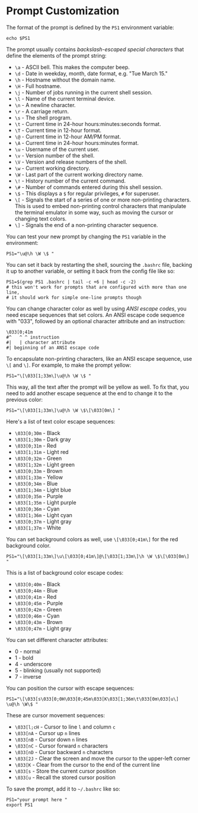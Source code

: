 # Prompt Customization

The format of the prompt is defined by the `PS1` environment variable:

    echo $PS1

The prompt usually contains *backslash-escaped special characters* that define
the elements of the prompt string:

- `\a` - ASCII bell. This makes the computer beep.
- `\d` - Date in weekday, month, date format, e.g. "Tue March 15." 
- `\h` - Hostname without the domain name.
- `\H` - Full hostname.
- `\j` - Number of jobs running in the current shell session.
- `\l` - Name of the current terminal device.
- `\n` - A newline character.
- `\r` - A carriage return.
- `\s` - The shell program.
- `\t` - Current time in 24-hour hours:minutes:seconds format.
- `\T` - Current time in 12-hour format.
- `\@` - Current time in 12-hour AM/PM format.
- `\A` - Current time in 24-hour hours:minutes format.
- `\u` - Username of the current user.
- `\v` - Version number of the shell.
- `\V` - Version and release numbers of the shell.
- `\w` - Current working directory.
- `\W` - Last part of the current working directory name.
- `\!` - History number of the current command.
- `\#` - Number of commands entered during this shell session.
- `\$` - This displays a `$` for regular privileges, `#` for superuser.
- `\[` - Signals the start of a series of one or more non-printing characters.
  This is used to embed non-printing control characters that manipulate the
  terminal emulator in some way, such as moving the cursor or changing text
  colors.
- `\]` - Signals the end of a non-printing character sequence.

You can test your new prompt by changing the `PS1` variable in the environment:

    PS1="\u@\h \W \$ "

You can set it back by restarting the shell, sourcing the `.bashrc` file,
backing it up to another variable, or setting it back from the config file like
so:

    PS1=$(grep PS1 .bashrc | tail -c +6 | head -c -2)
    # this won't work for prompts that are configured with more than one line,
    # it should work for simple one-line prompts though

You can change character color as well by using *ANSI escape codes*, you need
escape sequences that set colors. An ANSI escape code sequence with "033",
followed by an optional character attribute and an instruction:

    \033[0;41m
    #^   ^ ^ instruction
    #|   | character attribute
    #| beginning of an ANSI escape code

To encapsulate non-printing characters, like an ANSI escape sequence, use `\[`
and `\]`. For example, to make the prompt yellow:

    PS1="\[\033[1;33m\]\u@\h \W \$ "

This way, all the text after the prompt will be yellow as well. To fix that,
you need to add another escape sequence at the end to change it to the previous
color:

    PS1="\[\033[1;33m\]\u@\h \W \$\[\033[0m\] "

Here's a list of text color escape sequences:

- `\033[0;30m` - Black
- `\033[1;30m` - Dark gray
- `\033[0;31m` - Red
- `\033[1;31m` - Light red
- `\033[0;32m` - Green
- `\033[1;32m` - Light green
- `\033[0;33m` - Brown
- `\033[1;33m` - Yellow
- `\033[0;34m` - Blue
- `\033[1;34m` - Light blue
- `\033[0;35m` - Purple
- `\033[1;35m` - Light purple
- `\033[0;36m` - Cyan
- `\033[1;36m` - Light cyan
- `\033[0;37m` - Light gray
- `\033[1;37m` - White

You can set background colors as well, use `\[\033[0;41m\]` for the red
background color.

    PS1="\[\033[1;33m\]\u\[\033[0;41m\]@\[\033[1;33m\]\h \W \$\[\033[0m\] "

This is a list of background color escape codes:

- `\033[0;40m` - Black
- `\033[0;44m` - Blue
- `\033[0;41m` - Red
- `\033[0;45m` - Purple
- `\033[0;42m` - Green
- `\033[0;46m` - Cyan
- `\033[0;43m` - Brown
- `\033[0;47m` - Light gray

You can set different character attributes:

- 0 - normal
- 1 - bold
- 4 - underscore
- 5 - blinking (usually not supported)
- 7 - inverse

You can position the cursor with escape sequences:

    PS1="\[\033[s\033[0;0H\033[0;45m\033[K\033[1;36m\t\033[0m\033[u\]
    \u@\h \W\$ "

These are cursor movement sequences:

- `\033[l;cH` - Cursor to line `l` and column `c`
- `\033[nA` - Cursor up `n` lines
- `\033[nB` - Cursor down `n` lines
- `\033[nC` - Cursor forward `n` characters
- `\033[nD` - Cursor backward `n` characters
- `\033[2J` - Clear the screen and move the cursor to the upper-left corner
- `\033[K` - Clear from the cursor to the end of the current line
- `\033[s` - Store the current cursor position
- `\033[u` - Recall the stored cursor position

To save the prompt, add it to `~/.bashrc` like so:

    PS1="your prompt here "
    export PS1
